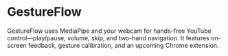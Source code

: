 # GestureFlow
GestureFlow uses MediaPipe and your webcam for hands-free YouTube control—play/pause, volume, skip, and two-hand navigation. It features on-screen feedback, gesture calibration, and an upcoming Chrome extension.
